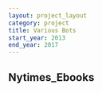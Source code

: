 ```yaml
---
layout: project_layout
category: project
title: Various Bots
start_year: 2013
end_year: 2017
---
```

## Nytimes_Ebooks